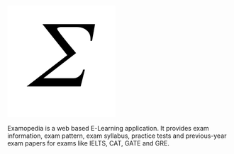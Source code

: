 <img src="image/lglogo.png"></img></br>
<p>Examopedia is a web based E-Learning application. It provides exam information, exam pattern, exam syllabus, practice tests and previous-year exam papers for exams like IELTS, CAT, GATE and GRE.</p>

